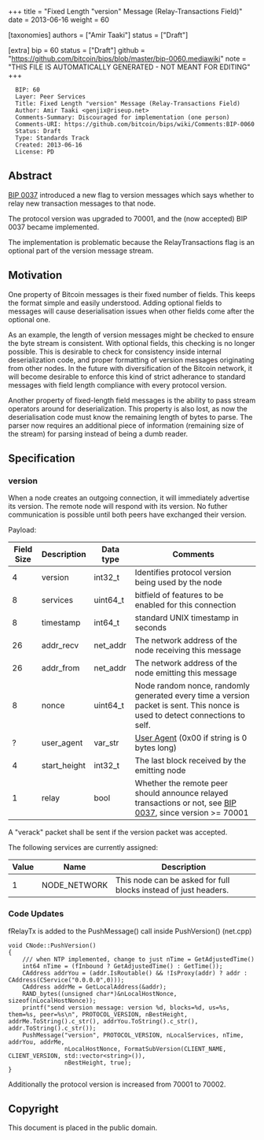 
+++
title = "Fixed Length \"version\" Message (Relay-Transactions Field)"
date = 2013-06-16
weight = 60

[taxonomies]
authors = ["Amir Taaki"]
status = ["Draft"]

[extra]
bip = 60
status = ["Draft"]
github = "https://github.com/bitcoin/bips/blob/master/bip-0060.mediawiki"
note = "THIS FILE IS AUTOMATICALLY GENERATED - NOT MEANT FOR EDITING"
+++

```
  BIP: 60
  Layer: Peer Services
  Title: Fixed Length "version" Message (Relay-Transactions Field)
  Author: Amir Taaki <genjix@riseup.net>
  Comments-Summary: Discouraged for implementation (one person)
  Comments-URI: https://github.com/bitcoin/bips/wiki/Comments:BIP-0060
  Status: Draft
  Type: Standards Track
  Created: 2013-06-16
  License: PD
```

<h2>Abstract</h2>


<a href="BIP 0037" target="_blank">BIP 0037</a> introduced a new flag to version messages which says whether to relay new transaction messages to that node.

The protocol version was upgraded to 70001, and the (now accepted) BIP 0037 became implemented.

The implementation is problematic because the RelayTransactions flag is an optional part of the version message stream.

<h2>Motivation</h2>


One property of Bitcoin messages is their fixed number of fields. This keeps the format simple and easily understood. Adding optional fields to messages will cause deserialisation issues when other fields come after the optional one.

As an example, the length of version messages might be checked to ensure the byte stream is consistent. With optional fields, this checking is no longer possible. This is desirable to check for consistency inside internal deserialization code, and proper formatting of version messages originating from other nodes. In the future with diversification of the Bitcoin network, it will become desirable to enforce this kind of strict adherance to standard messages with field length compliance with every protocol version.

Another property of fixed-length field messages is the ability to pass stream operators around for deserialization. This property is also lost, as now the deserialisation code must know the remaining length of bytes to parse. The parser now requires an additional piece of information (remaining size of the stream) for parsing instead of being a dumb reader.

<h2>Specification</h2>

<h3> version </h3>


When a node creates an outgoing connection, it will immediately advertise its version. The remote node will respond with its version. No futher communication is possible until both peers have exchanged their version.

Payload:


|Field Size|Description|Data type|Comments|
|-|-|-|-|
|4|version|int32_t|Identifies protocol version being used by the node|
|8|services|uint64_t|bitfield of features to be enabled for this connection|
|8|timestamp|int64_t|standard UNIX timestamp in seconds|
|26|addr_recv|net_addr|The network address of the node receiving this message|
|26|addr_from|net_addr|The network address of the node emitting this message|
|8|nonce|uint64_t|Node random nonce, randomly generated every time a version packet is sent. This nonce is used to detect connections to self.|
|?|user_agent|var_str|<a href="/14" target="_blank">User Agent</a> (0x00 if string is 0 bytes long)|
|4|start_height|int32_t|The last block received by the emitting node|
|1|relay|bool|Whether the remote peer should announce relayed transactions or not, see <a href="/37" target="_blank">BIP 0037</a>, since version >= 70001|

A "verack" packet shall be sent if the version packet was accepted.

The following services are currently assigned:


|Value|Name|Description|
|-|-|-|
|1|NODE_NETWORK|This node can be asked for full blocks instead of just headers.|

<h3> Code Updates </h3>


fRelayTx is added to the PushMessage() call inside PushVersion() (net.cpp)

```
void CNode::PushVersion()
{
    /// when NTP implemented, change to just nTime = GetAdjustedTime()
    int64 nTime = (fInbound ? GetAdjustedTime() : GetTime());
    CAddress addrYou = (addr.IsRoutable() && !IsProxy(addr) ? addr : CAddress(CService("0.0.0.0",0)));
    CAddress addrMe = GetLocalAddress(&addr);
    RAND_bytes((unsigned char*)&nLocalHostNonce, sizeof(nLocalHostNonce));
    printf("send version message: version %d, blocks=%d, us=%s, them=%s, peer=%s\n", PROTOCOL_VERSION, nBestHeight, addrMe.ToString().c_str(), addrYou.ToString().c_str(), addr.ToString().c_str());
    PushMessage("version", PROTOCOL_VERSION, nLocalServices, nTime, addrYou, addrMe,
                nLocalHostNonce, FormatSubVersion(CLIENT_NAME, CLIENT_VERSION, std::vector<string>()),
                nBestHeight, true);
}
```

Additionally the protocol version is increased from 70001 to 70002.

<h2>Copyright</h2>


This document is placed in the public domain.
